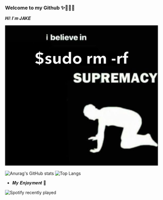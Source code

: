 ### Welcome to my Github  ✨🤸🏼‍♀️

𝑯𝒊! 𝑰'𝒎 𝑱𝑨𝑲𝑬 

![image](./sudo.JPG)

![Anurag's GitHub stats](https://github-readme-stats.vercel.app/api?username=JAKEYSLINKY&theme=tokyonight&width=500)
![Top Langs](https://github-readme-stats.vercel.app/api/top-langs/?username=JAKEYSLINKY&theme=radical)



- 𝑴𝒚 𝑬𝒏𝒋𝒐𝒚𝒎𝒆𝒏𝒕 🫧


![Spotify recently played](https://spotify-recently-played-readme.vercel.app/api?user=31cvbqugbj36s276q4whfbhwjqri&width=600&count=5)



